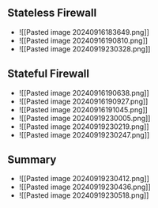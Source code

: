 ## Stateless Firewall
* ![[Pasted image 20240916183649.png]]
* ![[Pasted image 20240916190810.png]]
* ![[Pasted image 20240919230328.png]]

## Stateful Firewall
* ![[Pasted image 20240916190638.png]]
* ![[Pasted image 20240916190927.png]]
* ![[Pasted image 20240916191045.png]]
* ![[Pasted image 20240919230005.png]]
* ![[Pasted image 20240919230219.png]]
* ![[Pasted image 20240919230247.png]]


## Summary
* ![[Pasted image 20240919230412.png]]
* ![[Pasted image 20240919230436.png]]
* ![[Pasted image 20240919230518.png]]